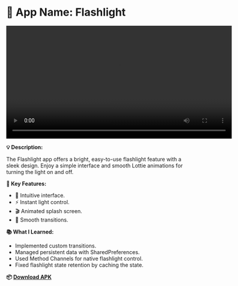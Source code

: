 # 🌟 App Name: Flashlight
<video width="600" controls>
  <source src="[https://example.com/path/to/video.mp4" type="video/mp4](https://github.com/khusantoy/flashlight/blob/main/Screenrecorder-2024-08-06-21-15-40-229.mp4)">
  Your browser does not support the video tag.
</video>

**💡 Description:**

The Flashlight app offers a bright, easy-to-use flashlight feature with a sleek design. Enjoy a simple interface and smooth Lottie animations for turning the light on and off.

**🔑 Key Features:**

- 🎨 Intuitive interface.
- ⚡ Instant light control.
- 🎬 Animated splash screen.
- 🚀 Smooth transitions.

**📚 What I Learned:**

- Implemented custom transitions.
- Managed persistent data with SharedPreferences.
- Used Method Channels for native flashlight control.
- Fixed flashlight state retention by caching the state.

**📦 [Download APK](https://t.me/khusanboyscodes/268)**
